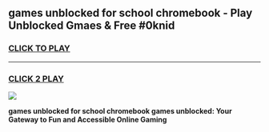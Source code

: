
## games unblocked for school chromebook - Play Unblocked Gmaes & Free #0knid
<h3>
<a href="https://news.freeplayer.one?title=games_unblocked_for_school_chromebook&ref=03M">CLICK TO PLAY</a></h3>
<hr>

<h3>
<a href="https://news.freeplayer.one?title=games_unblocked_for_school_chromebook&ref=03M">CLICK 2 PLAY</a>
  
</h3>

<a href="https://news.freeplayer.one?title=games_unblocked_for_school_chromebook&ref=03M"><img src="https://clearcache.store/games.png"></a>


**games unblocked for school chromebook games unblocked: Your Gateway to Fun and Accessible Online Gaming**

